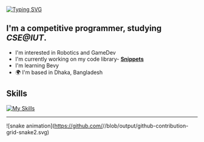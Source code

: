 [![Typing SVG](https://readme-typing-svg.demolab.com?font=Roboto+Mono&size=25&pause=1000&color=82e2ff&random=false&width=435&lines=Hi!%F0%9F%91%8B+I'm+codew01f)](https://git.io/typing-svg)

## I'm a competitive programmer, studying *CSE@IUT*.

* I'm interested in Robotics and GameDev
* I'm currently working on my code library- [**Snippets**](https://github.com/codew01f/snippets)
* I'm learning Bevy
* 🌍  I'm based in Dhaka, Bangladesh

## Skills
[![My Skills](https://skillicons.dev/icons?i=cpp,c,python,rust,bash,linux,raspberrypi,bevy,&perline=5)](https://skillicons.dev)

---
![snake animation](https://github.com/<seu user name>/<seu user name>/blob/output/github-contribution-grid-snake2.svg)
